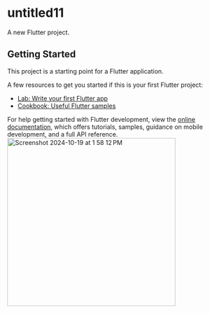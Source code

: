 # untitled11

A new Flutter project.

## Getting Started

This project is a starting point for a Flutter application.

A few resources to get you started if this is your first Flutter project:

- [Lab: Write your first Flutter app](https://docs.flutter.dev/get-started/codelab)
- [Cookbook: Useful Flutter samples](https://docs.flutter.dev/cookbook)

For help getting started with Flutter development, view the
[online documentation](https://docs.flutter.dev/), which offers tutorials,
samples, guidance on mobile development, and a full API reference.
<img width="384" alt="Screenshot 2024-10-19 at 1 58 12 PM" src="https://github.com/user-attachments/assets/cf5fa9d2-3ea1-4e30-a915-de2a43bc5d65">
